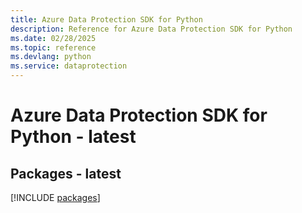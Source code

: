 ```yaml
---
title: Azure Data Protection SDK for Python
description: Reference for Azure Data Protection SDK for Python
ms.date: 02/28/2025
ms.topic: reference
ms.devlang: python
ms.service: dataprotection
---
```

# Azure Data Protection SDK for Python - latest
## Packages - latest
[!INCLUDE [packages](data-protection-index.md)]